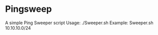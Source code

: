 # Pingsweep
A simple Ping Sweeper script
  Usage:
    ./Sweeper.sh <iprange>
    Example: Sweeper.sh 10.10.10.0/24
